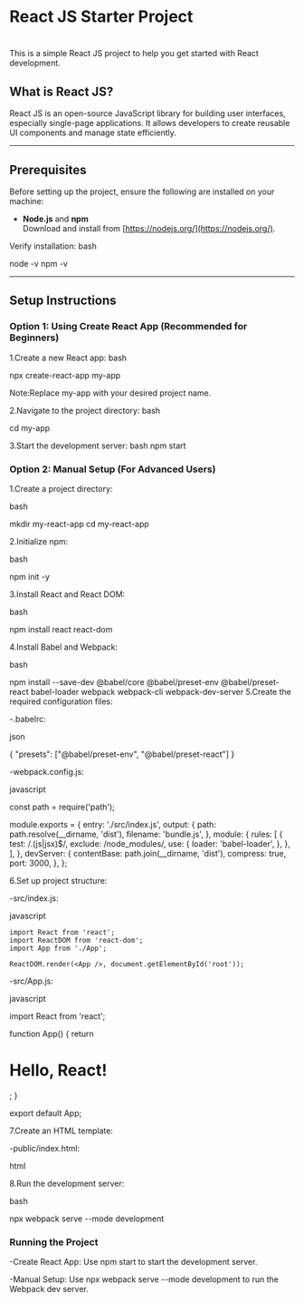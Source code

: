 # React JS Starter Project<h1>

This is a simple React JS project to help you get started with React development.

## What is React JS?
React JS is an open-source JavaScript library for building user interfaces, especially single-page applications. It allows developers to create reusable UI components and manage state efficiently.

______________________________________________________________________________________________________________________

## Prerequisites
Before setting up the project, ensure the following are installed on your machine:
- **Node.js** and **npm**  
  Download and install from [https://nodejs.org/](https://nodejs.org/).

Verify installation:
  bash

  node -v
  npm -v
 ______________________________________________________________________________________________________________________

## Setup Instructions

### Option 1: Using Create React App (Recommended for Beginners)

1.Create a new React app:
  bash

  npx create-react-app my-app

Note:Replace my-app with your desired project name.

2.Navigate to the project directory:
  bash

  cd my-app

3.Start the development server:
  bash
  npm start

### Option 2: Manual Setup (For Advanced Users)

1.Create a project directory:

  bash

  mkdir my-react-app
  cd my-react-app
  
2.Initialize npm:

  bash

  npm init -y

3.Install React and React DOM:

  bash

  npm install react react-dom

4.Install Babel and Webpack:

  bash

  npm install --save-dev @babel/core @babel/preset-env @babel/preset-react babel-loader webpack webpack-cli webpack-dev-server
5.Create the required configuration files:

-.babelrc:

  json


  {
    "presets": ["@babel/preset-env", "@babel/preset-react"]
  }

-webpack.config.js:

  javascript

  const path = require('path');

  module.exports = {
    entry: './src/index.js',
    output: {
      path: path.resolve(__dirname, 'dist'),
    filename: 'bundle.js',
    },
    module: {
      rules: [
        {
          test: /\.(js|jsx)$/,
          exclude: /node_modules/,
          use: {
            loader: 'babel-loader',
          },
        },
      ],
    },
   devServer: {
      contentBase: path.join(__dirname, 'dist'),
      compress: true,
      port: 3000,
    },
  };

6.Set up project structure:

-src/index.js:

  javascript

    import React from 'react';
    import ReactDOM from 'react-dom';
    import App from './App';

    ReactDOM.render(<App />, document.getElementById('root'));

-src/App.js:

  javascript
  
  import React from 'react';

  function App() {
    return <h1>Hello, React!</h1>;
  }

  export default App;

7.Create an HTML template:

-public/index.html:

html

  <!DOCTYPE html>
  <html lang="en">
  <head>
    <meta charset="UTF-8">
    <meta name="viewport" content="width=device-width, initial-scale=1.0">
    <title>React App</title>
  </head>
  <body>
    <div id="root"></div>
    <script src="../dist/bundle.js"></script>
  </body>
  </html>

8.Run the development server:

  bash

  npx webpack serve --mode development

### Running the Project

-Create React App:
Use npm start to start the development server.

-Manual Setup:
Use npx webpack serve --mode development to run the Webpack dev server.